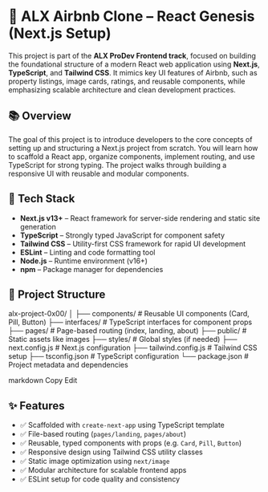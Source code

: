 # 🏡 ALX Airbnb Clone – React Genesis (Next.js Setup)

This project is part of the **ALX ProDev Frontend track**, focused on building the foundational structure of a modern React web application using **Next.js**, **TypeScript**, and **Tailwind CSS**. It mimics key UI features of Airbnb, such as property listings, image cards, ratings, and reusable components, while emphasizing scalable architecture and clean development practices.

## 📚 Overview

The goal of this project is to introduce developers to the core concepts of setting up and structuring a Next.js project from scratch. You will learn how to scaffold a React app, organize components, implement routing, and use TypeScript for strong typing. The project walks through building a responsive UI with reusable and modular components.

## 🧰 Tech Stack

- **Next.js v13+** – React framework for server-side rendering and static site generation
- **TypeScript** – Strongly typed JavaScript for component safety
- **Tailwind CSS** – Utility-first CSS framework for rapid UI development
- **ESLint** – Linting and code formatting tool
- **Node.js** – Runtime environment (v16+)
- **npm** – Package manager for dependencies

## 📁 Project Structure

alx-project-0x00/
│
├── components/ # Reusable UI components (Card, Pill, Button)
├── interfaces/ # TypeScript interfaces for component props
├── pages/ # Page-based routing (index, landing, about)
├── public/ # Static assets like images
├── styles/ # Global styles (if needed)
├── next.config.js # Next.js configuration
├── tailwind.config.js # Tailwind CSS setup
├── tsconfig.json # TypeScript configuration
└── package.json # Project metadata and dependencies

markdown
Copy
Edit

## ✨ Features

- ✅ Scaffolded with `create-next-app` using TypeScript template
- ✅ File-based routing (`pages/landing`, `pages/about`)
- ✅ Reusable, typed components with props (e.g. `Card`, `Pill`, `Button`)
- ✅ Responsive design using Tailwind CSS utility classes
- ✅ Static image optimization using `next/image`
- ✅ Modular architecture for scalable frontend apps
- ✅ ESLint setup for code quality and consistency
